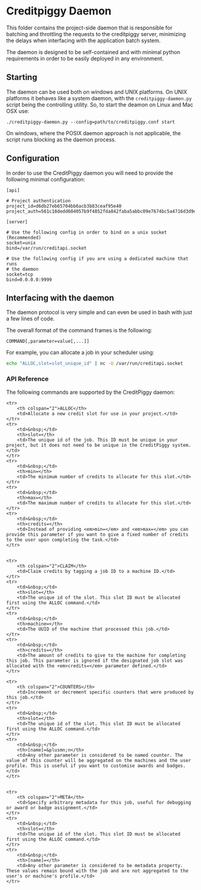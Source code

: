 
# Creditpiggy Daemon

This folder contains the project-side daemon that is responsible for batching and throttling the requests to the creditpiggy server, minimizing the delays when interfacing with the application batch system.

The daemon is designed to be self-contained and with minimal python requirements in order to be easily deployed in any environment.

## Starting

The daemon can be used both on windows and UNIX platforms. On UNIX platforms it behaves like a system daemon, with the `creditpiggy-daemon.py` script being the controlling utility. So, to start the deamon on Linux and Mac OSX use:

```
./creditpiggy-daemon.py --config=path/to/creditpiggy.conf start
```

On windows, where the POSIX daemon approach is not applicable, the script runs blocking as the daemon process.

## Configuration

In order to use the CreditPiggy daemon you will need to provide the following minimal configuration:

```ApacheConf
[api]

# Project authentication 
project_id=d6db27eb65704bb6acb3b83ceaf95e40
project_auth=561c18dedd604057b9f4852fda842faba5abbc09e7674bc5a4716d3d9d3a236f

[server]

# Use the following config in order to bind on a unix socket (Recommended)
socket=unix
bind=/var/run/creditapi.socket

# Use the following config if you are using a dedicated machine that runs
# the daemon
socket=tcp
bind=0.0.0.0:9999
```

## Interfacing with the daemon

The daemon protocol is very simple and can even be used in bash with just a few lines of code.

The overall format of the command frames is the following:

```
COMMAND[,parameter=value[,...]]
```

For example, you can allocate a job in your scheduler using:

```bash
echo "ALLOC,slot=slot_unique_id" | nc -U /var/run/creditapi.socket
```

### API Reference

The following commands are supported by the CreditPiggy daemon:

<table>

    <tr>
        <th colspan="2">ALLOC</th>
        <td>Allocate a new credit slot for use in your project.</td>
    </tr>
    <tr>
        <td>&nbsp;</td>
        <th>slot=</th>
        <td>The unique id of the job. This ID must be unique in your project, but it does not need to be unique in the CreditPiggy system.</td>
    </tr>
    <tr>
        <td>&nbsp;</td>
        <th>min=</th>
        <td>The minimum number of credits to allocate for this slot.</td>
    </tr>
    <tr>
        <td>&nbsp;</td>
        <th>max=</th>
        <td>The maximum number of credits to allocate for this slot.</td>
    </tr>
    <tr>
        <td>&nbsp;</td>
        <th>credits=</th>
        <td>Instead of providing <em>min=</em> and <em>max=</em> you can provide this parameter if you want to give a fixed number of credits to the user upon completing the task.</td>
    </tr>


    <tr>
        <th colspan="2">CLAIM</th>
        <td>Claim credits by tagging a job ID to a machine ID.</td>
    </tr>
    <tr>
        <td>&nbsp;</td>
        <th>slot=</th>
        <td>The unique id of the slot. This slot ID must be allocated first using the ALLOC command.</td>
    </tr>
    <tr>
        <td>&nbsp;</td>
        <th>machine=</th>
        <td>The UUID of the machine that processed this job.</td>
    </tr>
    <tr>
        <td>&nbsp;</td>
        <th>credits=</th>
        <td>The amount of credits to give to the machine for completing this job. This parameter is ignored if the designated job slot was allocated with the <em>credits=</em> parameter defined.</td>
    </tr>

    <tr>
        <th colspan="2">COUNTERS</th>
        <td>Increment or decrement specific counters that were produced by this job.</td>
    </tr>
    <tr>
        <td>&nbsp;</td>
        <th>slot=</th>
        <td>The unique id of the slot. This slot ID must be allocated first using the ALLOC command.</td>
    </tr>
    <tr>
        <td>&nbsp;</td>
        <th>[name]=&plusmn;n</th>
        <td>Any other parameter is considered to be named counter. The value of this counter will be aggregated on the machines and the user profile. This is useful if you want to customise awards and badges.</td>
    </tr>


    <tr>
        <th colspan="2">META</th>
        <td>Specify arbitrary metadata for this job, useful for debugging or award or badge assignment.</td>
    </tr>
    <tr>
        <td>&nbsp;</td>
        <th>slot=</th>
        <td>The unique id of the slot. This slot ID must be allocated first using the ALLOC command.</td>
    </tr>
    <tr>
        <td>&nbsp;</td>
        <th>[name]=</th>
        <td>Any other parameter is considered to be metadata property. These values remain bound with the job and are not aggregated to the user's or machine's profile.</td>
    </tr>

</table>


